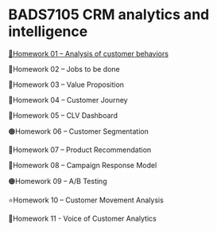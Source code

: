 # BADS7105 CRM analytics and intelligence

[🔘Homework 01 – Analysis of customer behaviors](https://github.com/yothorn/BADS7105-CRM-analytics-and-intelligence/tree/main/Homework%2001%20–%20Analysis%20of%20customer%20behaviors)

🔴Homework 02 – Jobs to be done

🔴Homework 03 – Value Proposition

🔴Homework 04 – Customer Journey

🔴Homework 05 – CLV Dashboard

🟠Homework 06 – Customer Segmentation

🔴Homework 07 – Product Recommendation

🔴Homework 08 – Campaign Response Model

🟠Homework 09 – A/B Testing

⭐️Homework 10 – Customer Movement Analysis

🔴Homework 11 - Voice of Customer Analytics
